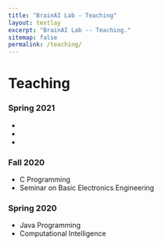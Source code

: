 ```yaml
---
title: "BrainAI Lab - Teaching"
layout: textlay
excerpt: "BrainAI Lab -- Teaching."
sitemap: false
permalink: /teaching/
---
```



# Teaching
### Spring 2021
- 
- 
-

### Fall 2020
- C Programming <br />
- Seminar on Basic Electronics Engineering

### Spring 2020
- Java Programming <br />
- Computational Intelligence
